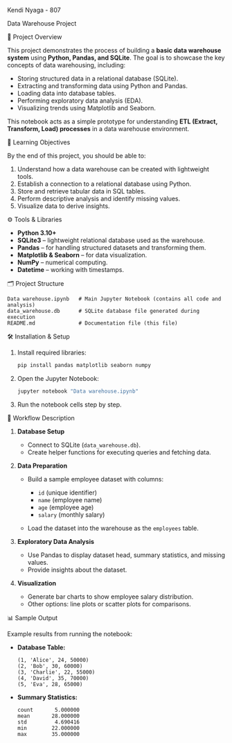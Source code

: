 Kendi Nyaga - 807

Data Warehouse Project

📌 Project Overview

This project demonstrates the process of building a **basic data warehouse system** using **Python, Pandas, and SQLite**.
The goal is to showcase the key concepts of data warehousing, including:

* Storing structured data in a relational database (SQLite).
* Extracting and transforming data using Python and Pandas.
* Loading data into database tables.
* Performing exploratory data analysis (EDA).
* Visualizing trends using Matplotlib and Seaborn.

This notebook acts as a simple prototype for understanding **ETL (Extract, Transform, Load) processes** in a data warehouse environment.

 🎯 Learning Objectives

By the end of this project, you should be able to:

1. Understand how a data warehouse can be created with lightweight tools.
2. Establish a connection to a relational database using Python.
3. Store and retrieve tabular data in SQL tables.
4. Perform descriptive analysis and identify missing values.
5. Visualize data to derive insights.

 ⚙️ Tools & Libraries

* **Python 3.10+**
* **SQLite3** – lightweight relational database used as the warehouse.
* **Pandas** – for handling structured datasets and transforming them.
* **Matplotlib & Seaborn** – for data visualization.
* **NumPy** – numerical computing.
* **Datetime** – working with timestamps.

 🗂️ Project Structure

```
Data warehouse.ipynb   # Main Jupyter Notebook (contains all code and analysis)
data_warehouse.db      # SQLite database file generated during execution
README.md              # Documentation file (this file)
```
 🛠️ Installation & Setup

1. Install required libraries:

   ```bash
   pip install pandas matplotlib seaborn numpy
   ```

2. Open the Jupyter Notebook:

   ```bash
   jupyter notebook "Data warehouse.ipynb"
   ```

3. Run the notebook cells step by step.

 🔄 Workflow Description

1. **Database Setup**

   * Connect to SQLite (`data_warehouse.db`).
   * Create helper functions for executing queries and fetching data.

2. **Data Preparation**

   * Build a sample employee dataset with columns:

     * `id` (unique identifier)
     * `name` (employee name)
     * `age` (employee age)
     * `salary` (monthly salary)
   * Load the dataset into the warehouse as the `employees` table.

3. **Exploratory Data Analysis**

   * Use Pandas to display dataset head, summary statistics, and missing values.
   * Provide insights about the dataset.

4. **Visualization**

   * Generate bar charts to show employee salary distribution.
   * Other options: line plots or scatter plots for comparisons.

 📊 Sample Output

Example results from running the notebook:

* **Database Table:**

  ```
  (1, 'Alice', 24, 50000)
  (2, 'Bob', 30, 60000)
  (3, 'Charlie', 22, 55000)
  (4, 'David', 35, 70000)
  (5, 'Eva', 28, 65000)
  ```

* **Summary Statistics:**

  ```
  count       5.000000
  mean       28.000000
  std         4.690416
  min        22.000000
  max        35.000000
